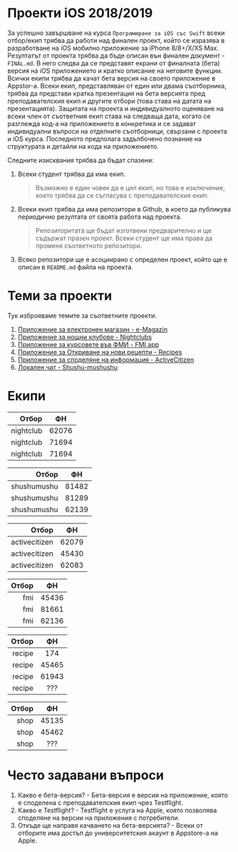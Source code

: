 # Проекти iOS 2018/2019

За успешно завършване на курса `Програмиране за iOS със Swift` всеки отбор/екип трябва да работи над финален проект, който се изразява в разработване на iOS мобилно приложение за iPhone 8/8+/X/XS Max. Резултатът от проекта трябва да бъде описан вън финален документ - `FINAL.md`. В него следва да се представят екрани от финалната (бета) версия на iOS приложението и кратко описание на неговите функции. Всички екипи трябва да качат бета версия на своето приложение в Appstor-a. Всеки екип, представляван от един или двама съотборника, трябва да представи кратка презентация на бета версията пред преподавателския екип и другите отбори (това става на датата на презентацията). Защитата на проекта и индивидуалното оценяване на всеки член от съответния екип става на следваща дата, когато се разглежда код-а на приложението в конкретика и се задават индивидуални въпроси на отделните съотборници, свързани с проекта и iOS курса. Последното предполага задълбочено познание на структурата и детайли на кода на приложението.

Следните изисквания трябва да бъдат спазени:

1. Всеки студент трябва да има екип. 
    > Възможно е един човек да е цял екип, но това е изключение, което трябва да се съгласува с преподавателския екип.
2. Всеки екип трябва да има репозитори в Github, в което да публикува периодично резултата от своята работа над проекта.
    > Репозиторитата ще бъдат изготвени предварително и ще съдържат празен проект. Всеки студент ще има права да променя съответното репозитори.
3. Всяко репозитори ще е асоциирано с определен проект, който ще е описан в `README.md` файла на проекта.


# Теми за проекти

Тук изброяваме темите за съответните проекти.

1. [Приложение за електронен магазин - e-Magazin](https://github.com/SwiftFMI/2018_prj_eshop/)
1. [Приложение за нощни клубове - Nightclubs](https://github.com/SwiftFMI/2018_prj_nightclub)
1. [Приложение за курсовете във ФМИ - FMI app](https://github.com/SwiftFMI/2018_prj_fmi)
1. [Приложение за Откриване на нови рецепти - Recipes](https://github.com/SwiftFMI/2018_prj_recipe)
1. [Приложение за споделяне на информация - ActiveCitizen]()
1. [Локален чат - Shushu-mushushu](https://github.com/SwiftFMI/2018_prj_shushumushu)

# Екипи

| Отбор 		 | ФН				|
|------------:|:-------------:|
| nightclub	| 62076 |
| nightclub  | 71694 |
| nightclub	| 71694 |

| Отбор 		 | ФН				|
|------------:|:-------------:|
| shushumushu	| 81482 |
| shushumushu	| 81289 |
| shushumushu	| 62139 |

| Отбор 		 | ФН				|
|------------:|:-------------:|
| activecitizen	|62079 | 
| activecitizen | 45430 |
| activecitizen | 62083 |

| Отбор 		 | ФН				|
|------------:|:-------------:|
| fmi | 45436 |
| fmi | 81661 |
| fmi | 62136 |

| Отбор 		 | ФН				|
|------------:|:-------------:|
| recipe | 174 |
| recipe | 45465 |
| recipe | 61943 |
| recipe | ??? |

| Отбор 		 | ФН				|
|------------:|:-------------:|
| shop | 45135 |
| shop | 45462 |
| shop | ??? |


# Често задавани въпроси

1. Какво е бета-версия? - Бета-версия е версия на приложение, която е споделена с преподавателския екип чрез Testflight.
2. Какво е Testflight? - Testflight е услуга на Apple, която позволява споделяне на версии на приложения с потребители.
3. Откъде ще направя качването на бета-версията? - Всеки от отборите има достъп до университетския акаунт в Appstore-a на Apple.


